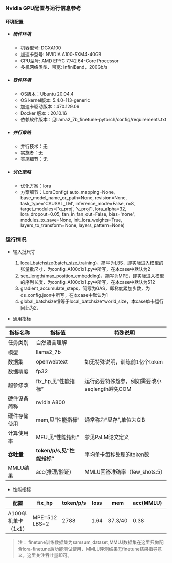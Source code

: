 ### Nvidia GPU配置与运行信息参考
#### 环境配置
- ##### 硬件环境
    - 机器型号:  DGXA100
    - 加速卡型号:  NVIDIA A100-SXM4-40GB
    - CPU型号: AMD EPYC 7742 64-Core Processor
    - 多机网络类型、带宽: InfiniBand，200Gb/s
    
- ##### 软件环境
   - OS版本：Ubuntu 20.04.4
   - OS kernel版本: 5.4.0-113-generic
   - 加速卡驱动版本：470.129.06
   - Docker 版本：20.10.16
   - 依赖软件版本：见llama2_7b_finetune-pytorch/config/requirements.txt

- ##### 并行策略

   - 并行技术：无
   - 实施者：无
   - 实施细节：无

- ##### 优化策略

   - 优化方案：lora
   - 方案细节：LoraConfig(
      auto_mapping=None, 
      base_model_name_or_path=None, 
      revision=None, task_type='CAUSAL_LM', 
      inference_mode=False, r=8, 
      target_modules=['q_proj', 'v_proj'], 
      lora_alpha=32, lora_dropout=0.05, 
      fan_in_fan_out=False, bias='none', 
      modules_to_save=None, 
      init_lora_weights=True, 
      layers_to_transform=None, 
      layers_pattern=None)

### 运行情况

* 输入批尺寸
  1. local_batchsize(batch_size_training)，简写为LBS，即实际进入模型的张量批尺寸，为config_A100x1x1.py中所写，在本case中默认为2
  2. seq_length(max_position_embedding)，简写为MPE，即实际进入模型的序列长度，为config_A100x1x1.py中所写，在本case中默认为512
  3. gradient_accumulate_steps，简写为GAS，即梯度累加步数，为ds_config.json中所写，在本case中默认为1
  4. global_batchsize恒等于local_batchsize*world_size，本case单卡运行因此为2.

* 通用指标

| 指标名称     | 指标值                     | 特殊说明                           |
| ------------ | -------------------------- | ---------------------------------- |
| 任务类别     | 自然语言理解               |                                    |
| 模型         | llama2_7b                  |                                    |
| 数据集       | openwebtext                | 如无特殊说明，训练前1亿个token |
| 数据精度     |fp32                        |                                    |
| 超参修改     | fix_hp,见“性能指标”        | 运行必要特殊超参，例如需要改小seqlength避免OOM |
| 硬件设备简称 | nvidia A800                |                                    |
| 硬件存储使用 | mem,见“性能指标”           | 通常称为“显存”,单位为GiB           |
| 计算使用率 | MFU,见“性能指标”           | 参见PaLM论文定义 |
| **吞吐量**   | **token/p/s,见“性能指标”** | 平均单卡每秒处理的token数          |
| MMLU结果           | acc(推理/验证)   | MMLU回答准确率（few_shots:5）                   |
* 性能指标

| 配置                |  fix_hp           | token/p/s | loss | mem       |acc(MMLU) |MFU       |
| ------------------- | ---------------- | ------ | ------- | --------- | --------- |--------- |
| A100单机单卡（1x1）  |  MPE=512 LBS=2  | 2788 | 1.64 | 37.3/40 | 0.38 |/|

>注：
>finetune训练数据集为samsum_dataset,MMLU数据集在这里只做配合lora-finetune后功能测试使用，MMLU评测结果无finetune结果指导意义，这里关注吞吐量即可。